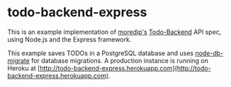 # todo-backend-express

This is an example implementation of [moredip's](https://github.com/moredip) [Todo-Backend](http://todo-backend.thepete.net/) API spec, using Node.js and the Express framework.

This example saves TODOs in a PostgreSQL database and uses [node-db-migrate](https://github.com/kunklejr/node-db-migrate) for database migrations. A production instance is running on Heroku at [http://todo-backend-express.herokuapp.com](http://todo-backend-express.herokuapp.com).
